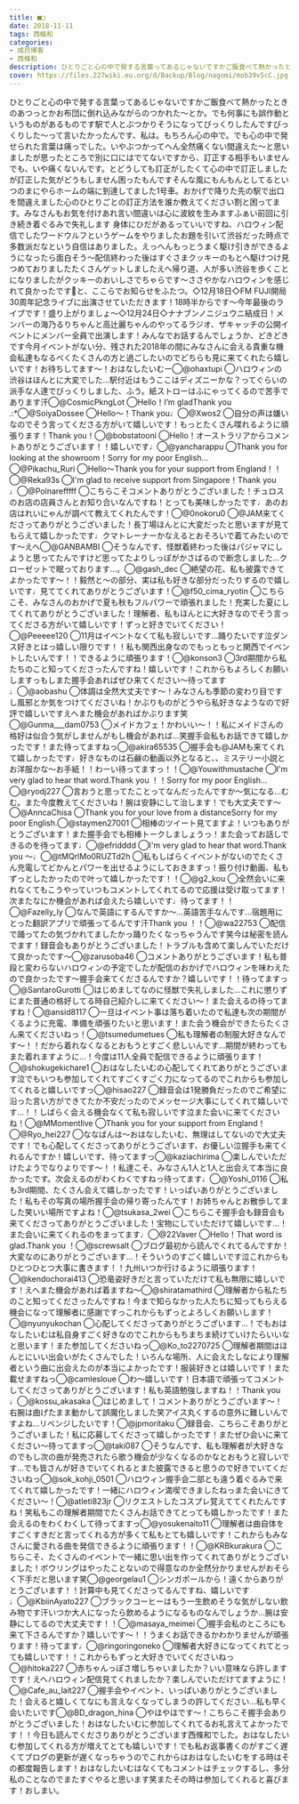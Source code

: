 ```yaml
---
title: ■□
date: 2018-11-11
tags: 西條和
categories: 
- 成员博客
- 西條和
description: ひとりごと心の中で発する言葉ってあるじゃないですかご飯食べて熱かったときのあつっとかお布団に倒れ込みながらのつかれた〜とか。でも何事にも誤作動というものがあるものです駅で人とぶつかりそうになってび...
cover: https://files.227wiki.eu.org/d/Backup/Blog/nagomi/mob39v5cC.jpg 
---
```


ひとりごと心の中で発する言葉ってあるじゃないですかご飯食べて熱かったときのあつっとかお布団に倒れ込みながらのつかれた〜とか。でも何事にも誤作動というものがあるものです駅で人とぶつかりそうになってびっくりしたんですびっくりした〜って言いたかったんです、私は。もちろん心の中で。でも心の中で発せられた言葉は痛っでした。いやぶつかってへん全然痛くない間違えた〜と思いましたが思ったところで別に口にはでてないですから、訂正する相手もいませんでも、いや痛くないんです。とどうしても訂正がしたくて心の中で訂正しましたが訂正した気がどうもしません困ったもんですそんな風にもんもんとしてるといつのまにやらホームの端に到達してました1号車。おかげで降りた先の駅で出口を間違えました心のひとりごとの訂正方法を誰か教えてください割と困ってます。みなさんもお気を付けあれ言い間違いは心に波紋を生みますふぁい前回に引き続き着ぐるみで失礼します 身体にひだがあるっていいですね、ハロウィン配信でしたワードウルフというゲームをやりましたお題を引いて渋谷だった時点で多数派だなという自信はありました。えっへんもっとうまく駆け引きができるようになったら面白そう〜配信終わった後はすぐさまクッキーのもとへ駆けつけ見つめておりましたたくさんゲットしましたえへ帰り道、人が多い渋谷を歩くことになりましたがクッキーのおいしさでちゃらです〜ささやかなハロウィンを感じれて良かったです🎃と、ここらでお知らせをふたつ。◇12月18日◇FM FUJI開局30周年記念ライブに出演させていただきます！18時半からです〜今年最後のライブです！盛り上がりましょ〜◇12月24日◇ナナブンノニジュウニ結成日！メンバーの海乃るりちゃんと高辻麗ちゃんのやってるラジオ、ザキャッチの公開イベントにメンバー全員で出演します！みんなでお話するんでしょうか、どきどきです今月イベントがない分、残された2018年の間にみなさんに会える貴重な機会私達もなるべくたくさんの方と過ごしたいのでどちらも見に来てくれたら嬉しいです！お待ちしてます〜！おはなしたいむー◯@ohaxtupi ◯ハロウィンの渋谷はほんとに大変でした…駅付近はもうここはディズニーかな？ってぐらいの派手な人達でびっくりしました、ふう。紙ストローはふにゃってくるので苦手であります汗◯@CosmicPkngLot ◯Hello！I’m gladThank you .:*◯@SoiyaDossee ◯Hello〜！Thank you♩◯@Xwos2 ◯自分の声は嫌いなのでそう言ってくださる方がいて嬉しいです！もっとたくさん喋れるように頑張ります！Thank you！◯@bobstatooni ◯Hello！オーストラリアからコメントありがとうございます！！嬉しいです♩◯@yancharappu ◯Thank you for looking at the showroom！Sorry for my poor English…◯@Pikachu_Ruri ◯Hello〜Thank you for your support from England！！◯@Reka93s ◯I'm glad to receive support from Singapore！Thank you ♩◯@Polnarefffff ◯こちらこそコメントありがとうございました！チュロスのお店の店員さんとお知り合いなんですね！とっても美味しかったです♩あのお店はれいにゃんが調べて教えてくれたんです！◯@0nokoru0 ◯@JAM来てくださってありがとうございました！長丁場ほんとに大変だったと思いますが見てもらえて嬉しかったです♩クマトレーナーかなえるとおそろいで着てみたいのです〜えへ◯@GANBAMBI ◯そうなんです、怪獣着終わった後はパジャマにしようと思ってたんですけど思ってたよりしっぽがかさばるので断念しました…クローゼットで眠っております…。◯@gash_dec ◯絶望の花、私も披露できてよかったです〜！！毅然と〜の部分、実は私も好きな部分だったりするので嬉しいです♩見ててくれてありがとうございます！◯@f50_cima_ryotin ◯こちらこそ、みなさんのおかげで夏も秋もフルパワーで頑張れました！充実した夏にしてくれてありがとうございました！理解者、私もほんとに大好きなのでそう言ってくださる方がいて嬉しいです！ずっと好きでいてください！◯@Peeeee120 ◯11月はイベントなくて私も寂しいです…踊りたいです泣ダンス好きとはっ嬉しい限りです！！私も関西出身なのでもっともっと関西でイベントしたいんです！！できるように頑張ります！◯@konson3 ◯3rd期間から私たちのこと知ってくださったんですね！嬉しいです！これからもよろしくお願いしますっもしまた握手会あればぜひ来てください〜待ってます♩◯@aobashu ◯体調は全然大丈夫です〜！みなさんも季節の変わり目ですし風邪とか気をつけてくださいね！かぶりものがどうやら私好きなようなので好評で嬉しいですえへまた機会があればかぶります笑◯@Gunma___dam0753 ◯メイドカフェ！かわいい〜！！私にメイドさんの格好は似合う気がしませんがもし機会があれば…笑握手会私もお話できて嬉しかったです！また待ってますねっ◯@akira65535 ◯握手会も@JAMも来てくれて嬉しかったです♩好きなものは石鹸の動画以外となると、、ミステリー小説とお洋服かな〜お手紙！！わーい待ってますっ！！◯@Youwithmustache ◯I'm very glad to hear that word.Thank you ！！Sorry for my poor English…◯@ryodj227 ◯言おうと思ってたことってなんだったんですか〜気になる…むむ。また今度教えてくださいね！腕は安静にして治します！でも大丈夫です〜◯@AnncaChisa ◯Thank you for your love from a distanceSorry for my poor English.◯@staymen27001 ◯相棒のツイート見てますよ！いつもありがとうございます！また握手会でも相棒トークしましょうっ！また会ってお話しできるのを待ってます♩◯@efridddd ◯I'm very glad to hear that word.Thank you 〜♩◯@tMQrlMo0RUZTd2h ◯私もしばらくイベントがないのでたくさん充電してどかんとパワーを出せるようにしておきますっ！振り付け動画、私もずっとしたかったので叶って嬉しかったです！！◯@g2_kou ◯全然会いに来れなくてもこうやっていつもコメントしてくれてるので応援は受け取ってます！次またなにか機会があれば会えたら嬉しいです♩待ってます！！◯@Fazelly_ly ◯なんで英語にするんですか〜…英語苦手なんです…宿題用にとった翻訳アプリで頑張ってるんです汗Thank you ！！◯@wa22753 ◯配信で踊ってたの気づかれてましたかっ踊りたくなっちゃうんです笑今は秘密を読んでます！録音会もありがとうございました！トラブルも含めて楽しんでいただけて良かったです〜◯@zarusoba46 ◯コメントありがとうございます！私も普段と変わらないハロウィンの予定でしたが配信のおかげでハロウィンを味わえたので良かったです〜握手会来てくださるんですか？嬉しいです！！待ってますっ◯@SantaroGurotti ◯はじめましてなのに怪獣で失礼しました…これに懲りずにまた普通の格好してる時自己紹介しに来てください〜！また会えるの待ってますね！◯@ansid8117 ◯一旦はイベント事は落ち着いたので私達も次の期間がくるように充電、準備を頑張りたいと思います！また会う機会ができたらたくさん来てくださいねっ！◯@tsumedumetues ◯私も理解者の制服大好きなんです〜！！だから着れなくなるとおもうとすごく悲しいんです…期間が終わってもまた着れますように…！今度は11人全員で配信できるように頑張ります！◯@shokugekichare1 ◯おはなしたいむの心配してくれてありがとうございます泣でもいつも参加してくれてすごくすごく力になってるのでこれからも参加してくれると嬉しいですっ◯@hisao227 ◯録音会は1発勝負だったのでご希望に沿った言い方ができてたか不安だったのでメッセージ大事にしてくれて嬉しいです…！！しばらく会える機会なくて私も寂しいです泣また会いに来てくださいね！◯@MMomentlive ◯Thank you for your support from England！◯@Ryo_hei227 ◯ななばんは〜おはなしたいむ、無理はしてないので大丈夫です！でも心配してくださってありがとうございます、お優しい泣握手も来てくれるんですか！嬉しいです、待ってますっ◯@kaziachirima ◯楽しんでいただけたようでなりよりです〜！！私達こそ、みなさん1人と1人と出会えて本当に良かったです。次会えるのがわくわくですねっ待ってます♩◯@Yoshi_0116 ◯私も3rd期間、たくさん会えて嬉しかったです！いっぱいありがとうございました！私もその写真の場所握手会の帰り寄ったんです！お姉ちゃんとお散歩してました笑いい場所ですよね！◯@tsukasa_2wei ◯こちらこそ握手会も録音会も来てくださってありがとうございました！宝物にしていただけて嬉しいです…！また会いに来てくれるのをまってます♩◯@22Vaver ◯Hello！That word is glad.Thank you ！◯@screwsalt ◯ブログ最初から読んでくれてるんですか！大変なのにありがとうございます…！そういうのすごく嬉しいです泣これからもひとつひとつ大事に書きます！！九州いつか行けるように頑張ります！◯@kendochorai413 ◯恐竜姿好きだと言っていただけて私も無限に嬉しいです！えへまた機会があれば着ますね〜◯@shiratamathird ◯理解者から私たちのこと知ってくださったんですね！今まで知らなかった人たちに知ってもらえる機会になって理解者に感謝ですっこれからもずっとよろしくお願いします！◯@nyunyukochan ◯心配してくださってありがとうございます…！でもおはなしたいむは私自身すごく好きなのでこれからもちまちま続けていけたらいいなと思います！また参加してくださいねっ◯@Ko_to2270725 ◯理解者期間はほんとにいい出会いがたくさんでした！いろんな場所、人に会えたしなにより理解者という曲に出会えたのが本当によかったです！服装好きとは嬉しいです！また載せますねっ◯@camlesloue ◯わ〜嬉しいです！日本語で頑張ってコメントしてくださってありがとうございます！私も英語勉強しますね！！Thank you ♩◯@kossu_akasaka ◯はじめまして！コメントありがとうございます〜！右腕は曲げたまま動かして誤魔化しました笑アイス丸くするの意外に難しいんですよね…リベンジしたいです！◯@jpmoritaku ◯録音会、こちらこそありがとうございました！私に応募してくださって嬉しかったです！またぜひ会いに来てください〜待ってますっ◯@taki087 ◯そうなんです、私も理解者が大好きなのでもし次の曲が発売されたら歌う機会が少なくなるのかなとおもうと寂しいです…でも皆さんが好きでいてくれるとまた披露できると思うので好きでいてくださいねっ◯@sok_kohji_0501 ◯ハロウィン握手会二部とも違う着ぐるみで来てくれて嬉しかったです！一緒にハロウィン満喫できましたねっまた会いにきてください〜！◯@atleti823jr ◯リクエストしたコスプレ覚えててくれたんですね！笑私もこの理解者期間でたくさんお話できてとっても嬉しかったです！また会えるのをわくわくして待ってますっ◯@yosukenaito11 ◯理解者は曲自体をすごくすきだと言ってくれる方が多くて私もとても嬉しいです！これからもみなさんに愛される曲を発信できるように頑張ります！！◯@KRBkurakura ◯こちらこそ、たくさんのイベントで一緒に思い出を作ってくれてありがとうございました！ボウリングはやったことないので得意なのか全然分かりませんがおそらく下手だと思います笑◯@georgelau1 ◯シンガポールから！遠くからありがとうございます！！計算中も見てくださってるんですね、嬉しいです♩◯@KbiinAyato227 ◯ブラックコーヒーはもう一生飲めそうな気がしない飲み物です汗いつか大人になったら飲めるようになるものなんでしょうか…腕は安静にしてるので大丈夫です！！◯@masaya_meimei ◯握手会私のところにも来て下さるんですか？嬉しいです〜！！うまくお話できるかわかりませんが頑張ります！待ってます♩◯@ringoringoneko ◯理解者大好きになってくれてとっても嬉しいです！！これからもずっと大好きでいてくださいねっ◯@hitoka227 ◯赤ちゃんっぽさ増しちゃいましたか？いい意味なら許しますです！えへハロウィン配信見てくれましたか？楽しんでいただけてますように！◯@Cafe_au_lait227 ◯握手会やイベント、いっぱいありがとうございました！会えると嬉しくてなにも言えなくなってしまうの許してください…私も早く会いたいです◯@BD_dragon_hina ◯やほやほです〜！こちらこそ握手会ありがとうございました！おはなしたいむに参加してくれてるお礼言えてよかったです！！今日も読んでくださりありがとうございます西條和でした。おはなしたいむ参加してくれる方が増えてとても嬉しいです！でも私お返事書くのがすごく遅くてブログの更新が遅くなっちゃうのでこれからはおはなしたいむをする時はその都度報告します！おはなしたいむはなくてもコメントはチェックするし、多分私のことなのでまたすぐやると思います笑またその時は参加してくれると喜びます！おしまい。


